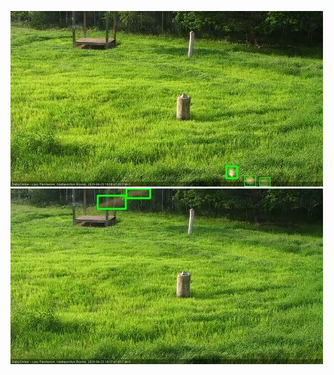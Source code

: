 ![20200620-180452-181454](in2/20200620/20200620-180452-181454_0_.jpg)
![20200620-181500-182501](in2/20200620/20200620-181500-182501_0_.jpg)
